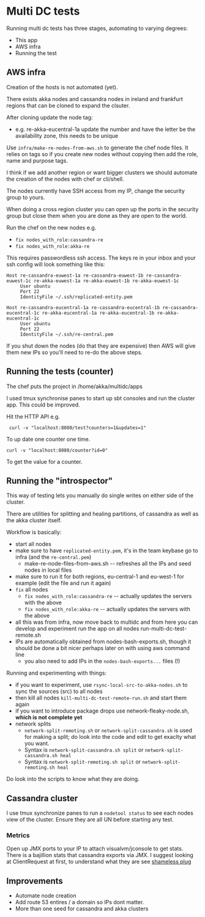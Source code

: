 # Multi DC tests

Running multi dc tests has three stages, automating to varying degrees:

* This app
* AWS infra
* Running the test

## AWS infra

Creation of the hosts is not automated (yet).

There exists akka nodes and cassandra nodes in ireland and frankfurt regions that can be cloned to expand the clsuter.

After cloning update the node tag:
* e.g. re-akka-eucentral-1a update the number and have the letter be the availability zone, this needs to be unique

Use `infra/make-re-nodes-from-aws.sh` to generate the chef node files. It relies on tags so if you create
new nodes without copying then add the role, name and purpose tags.

I think if we add another region or want bigger clusters we should automate the creation of the nodes with chef or cli/shell.

The nodes currently have SSH access from my IP, change the security group to yours.

When doing a cross region cluster you can open up the ports in the security group but close them when you are done as they are open to the world.

Run the chef on the new nodes e.g. 
* `fix nodes_with_role:cassandra-re`
* `fix nodes_with_role:akka-re`

This requires passwordless ssh access. The keys re in your inbox and your ssh config will look something like this:

```
Host re-cassandra-euwest-1a re-cassandra-euwest-1b re-cassandra-euwest-1c re-akka-euwest-1a re-akka-euwest-1b re-akka-euwest-1c
     User ubuntu
     Port 22
     IdentityFile ~/.ssh/replicated-entity.pem

Host re-cassandra-eucentral-1a re-cassandra-eucentral-1b re-cassandra-eucentral-1c re-akka-eucentral-1a re-akka-eucentral-1b re-akka-eucentral-1c
     User ubuntu
     Port 22
     IdentityFile ~/.ssh/re-central.pem

```

If you shut down the nodes (do that they are expensive) then AWS will give them new IPs so you'll need to re-do the above steps.

## Running the tests (counter)

The chef puts the project in /home/akka/multidc/apps

I used tmux synchronise panes to start up sbt consoles and run the cluster app. This could be improved.

Hit the HTTP API e.g.

```
 curl -v "localhost:8080/test?counters=1&updates=1"
```

To up date one counter one time.

```
curl -v "localhost:8080/counter?id=0"
```

To get the value for a counter.

## Running the "introspector"

This way of testing lets you manually do single writes on either side of the cluster.

There are utilities for splitting and healing partitions, of cassandra as well as the akka cluster itself.

Workflow is basically:
- start all nodes
- make sure to have `replicated-entity.pem`, it's in the team keybase
go to infra (and the `re-central.pem`)
  - make-re-node-files-from-aws.sh -- refreshes all the IPs and seed nodes in local files
- make sure to run it for both regions, eu-central-1 and eu-west-1 for example (edit the file and run it again)
- `fix` all nodes
  - `fix nodes_with_role:cassandra-re` -- actually updates the servers with the above
  - `fix nodes_with_role:akka-re` -- actually updates the servers with the above
- all this was from infra, now move back to multidc and from here you can develop and experiment
run the app on all nodes run-multi-dc-test-remote.sh
- IPs are automatically obtained from nodes-bash-exports.sh, though it should be done a bit nicer perhaps later on with using aws command line
  - you also need to add IPs in the `nodes-bash-exports...` files (!)
  
Running and experimenting with things:
- if you want to experiment, use `rsync-local-src-to-akka-nodes.sh` to sync the sources (src) to all nodes
- then kill all nodes `kill-multi-dc-test-remote-run.sh` and start them again
- if you want to introduce package drops use network-fleaky-node.sh, **which is not complete yet** 
- network splits
  - `network-split-remoting.sh` or `network-split-cassandra.sh` is used for making a split; do look into the code and edit to get exaclty what you want. 
  - Syntax is `network-split-cassandra.sh split` or `network-split-cassandra.sh heal`
  - Syntax is `network-split-remoting.sh split` or `network-split-remoting.sh heal`
  
Do look into the scripts to know what they are doing.


## Cassandra cluster

I use tmux synchronize panes to run a `nodetool status` to see each nodes view of the cluster. Ensure they are all UN before
starting any test.

### Metrics

Open up JMX ports to your IP to attach visualvm/jconsole to get stats. There is a bajillion stats that cassandra exports via JMX.
I suggest looking at ClientRequest at first, to understand what they are see [shameless plug](http://batey.info/cassandra-clientrequest-metrics.html)


## Improvements

* Automate node creation
* Add route 53 entires / a domain so IPs dont matter.
* More than one seed for cassandra and akka clusters
